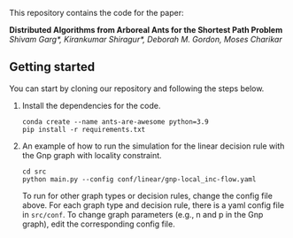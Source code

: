 This repository contains the code for the paper:

**Distributed Algorithms from Arboreal Ants  for the Shortest Path Problem** <br>
*Shivam Garg\*, Kirankumar Shiragur\*, Deborah M. Gordon, Moses Charikar* <br>



## Getting started
You can start by cloning our repository and following the steps below.

1. Install the dependencies for the code.

    ```
    conda create --name ants-are-awesome python=3.9
    pip install -r requirements.txt
    ```

2. An example of how to run the simulation for the linear decision rule with the Gnp graph with locality constraint.

    ```
    cd src
    python main.py --config conf/linear/gnp-local_inc-flow.yaml
    
    ```
    
    To run for other graph types or decision rules, change the config file above. For each graph type and decision rule, there is a yaml config file in `src/conf`. To change graph parameters (e.g., n and p in the Gnp graph), edit the corresponding config file.
    

